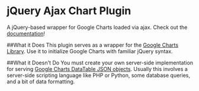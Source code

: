 # jQuery Ajax Chart Plugin
A jQuery-based wrapper for Google Charts loaded via ajax. Check out the [documentation](https://cdn.rawgit.com/tsumikiri/jquery-ajax-chart/master/index.html)!

##What it Does
This plugin serves as a wrapper for the [Google Charts Library](https://developers.google.com/chart/). Use it to initialize Google Charts with familiar jQuery syntax.

##What it Doesn't Do
You must create your own server-side implementation for serving [Google Charts DataTable JSON objects](https://developers.google.com/chart/interactive/docs/reference#dataparam). Usually this involves a server-side scripting language like PHP or Python, some database queries, and a bit of data formatting.
